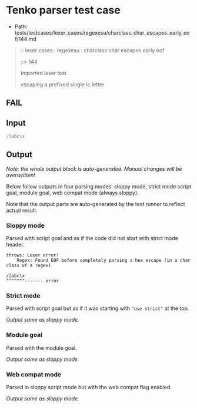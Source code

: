# Tenko parser test case

- Path: tests/testcases/lexer_cases/regexesu/charclass_char_escapes_early_eof/144.md

> :: lexer cases : regexesu : charclass char escapes early eof
>
> ::> 144
>
> Imported lexer test
>
> escaping a prefixed single lc letter

## FAIL

## Input

`````js
/[abc\x
`````

## Output

_Note: the whole output block is auto-generated. Manual changes will be overwritten!_

Below follow outputs in four parsing modes: sloppy mode, strict mode script goal, module goal, web compat mode (always sloppy).

Note that the output parts are auto-generated by the test runner to reflect actual result.

### Sloppy mode

Parsed with script goal and as if the code did not start with strict mode header.

`````
throws: Lexer error!
    Regex: Found EOF before completely parsing a hex escape (in a char class of a regex)

/[abc\x
^^^^^^^------- error
`````

### Strict mode

Parsed with script goal but as if it was starting with `"use strict"` at the top.

_Output same as sloppy mode._

### Module goal

Parsed with the module goal.

_Output same as sloppy mode._

### Web compat mode

Parsed in sloppy script mode but with the web compat flag enabled.

_Output same as sloppy mode._
